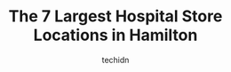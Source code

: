 ---
layout: ampstory
image: https://i0.wp.com/www.auto.or.id/wp-content/uploads/2023/06/joseph-brant-hospital-0-hamilton-1686323542.jpeg?resize=640,853
author: techidn
featured: false
description: Hamilton, Ontario, Canada is a haven for Hospital enthusiasts, boasting an impressive array of 7 top-notch establishments. Whether youre a seasoned connoisseur or simply curious to explore 
title: The 7 Largest Hospital Store Locations in Hamilton
cover:
   title: The 7 Largest Hospital Store Locations in Hamilton
   subtitle: AUTO.OR.ID
   background: https://www.auto.or.id/wp-content/uploads/2023/06/joseph-brant-hospital-0-hamilton-1686323542.jpeg

pages: 
 - layout: thirds
   top: <h1>#1 St. Josephs Healthcare Hamilton, West 5th Campus</h1>
   bottom: "<p>Wait times can last anywhere from 9 months to 3 years (or longer) to access mental health support, diagnosis and psychotherapy. People have lost their lives waiting for i</p>"
   background: https://www.auto.or.id/wp-content/uploads/2023/06/joseph-brant-hospital-1-hamilton-1686323544.png
   backgroundblur: true
 - layout: thirds
   top: <h1>#2 Ron Joyce Childrens Health Centre</h1>
   bottom: "<p>325 Wellington St N, Hamilton, ON L8L 0A4, Canada</p>"
   background: https://www.auto.or.id/wp-content/uploads/2023/06/joseph-brant-hospital-2-hamilton-1686323545.png
   cta:
      link: https://www.auto.or.id/the-7-largest-hospital-store-locations-in-hamilton/
      text: The 7 Largest Hospital Store Locations in Hamilton
 - layout: thirds
   top: <h1>#3 St. Peters Hospital - Hamilton Health Sciences - No Emergency Services</h1>
   bottom: "<p>88 Maplewood Ave, Hamilton, ON L8M 1W9, Canada</p>"
   background: https://images.unsplash.com/photo-1629240543128-7af4196c0bd0?ixlib=rb-4.0.3&ixid=MnwxMjA3fDB8MHxwaG90by1wYWdlfHx8fGVufDB8fHx8&auto=format&fit=crop&w=640&h=853&q=80
   cta:
      link: https://www.auto.or.id/the-7-largest-hospital-store-locations-in-hamilton/
      text: The 7 Largest Hospital Store Locations in Hamilton
 - layout: thirds
   top: <h1>#4 Juravinski Cancer Centre</h1>
   bottom: "<p>314 Mountain Park Ave, Hamilton, ON L8V 4X2, Canada</p>"
   background: https://images.unsplash.com/photo-1580151297944-7c4cedd0c5b2?ixlib=rb-4.0.3&ixid=MnwxMjA3fDB8MHxwaG90by1wYWdlfHx8fGVufDB8fHx8&auto=format&fit=crop&w=640&h=853&q=80
   cta:
      link: https://www.auto.or.id/the-7-largest-hospital-store-locations-in-hamilton/
      text: The 7 Largest Hospital Store Locations in Hamilton
 - layout: thirds
   top: <h1>#5 Joseph Brant Hospital</h1>
   bottom: "<p>1245 Lakeshore Rd., Burlington, ON L7S 0A2, Canada</p>"
   background: https://images.unsplash.com/photo-1534285686845-f2a7844e65b1?ixlib=rb-4.0.3&ixid=MnwxMjA3fDB8MHxwaG90by1wYWdlfHx8fGVufDB8fHx8&auto=format&fit=crop&w=640&h=853&q=80
   cta:
      link: https://www.auto.or.id/the-7-largest-hospital-store-locations-in-hamilton/
      text: The 7 Largest Hospital Store Locations in Hamilton
 - layout: thirds
   top: <h1>#6 Hamilton General Hospital</h1>
   bottom: "<p>237 Barton St E, Hamilton, ON L8L 2X2, Canada</p>"
   background: https://images.unsplash.com/photo-1598543877974-8fc727861c38?ixlib=rb-4.0.3&ixid=MnwxMjA3fDB8MHxwaG90by1wYWdlfHx8fGVufDB8fHx8&auto=format&fit=crop&w=640&h=853&q=80
   cta:
      link: https://www.auto.or.id/the-7-largest-hospital-store-locations-in-hamilton/
      text: The 7 Largest Hospital Store Locations in Hamilton
 - layout: thirds
   top: <h1>#7 St. Josephs Healthcare Hamilton</h1>
   bottom: "<p>St Josephs Healthcare Hamilton, 50 Charlton Ave E, Hamilton, ON L8N 4A6, Canada</p>"
   background: https://images.unsplash.com/photo-1626302592999-700a9a2383f3?ixlib=rb-4.0.3&ixid=MnwxMjA3fDB8MHxwaG90by1wYWdlfHx8fGVufDB8fHx8&auto=format&fit=crop&w=640&h=853&q=80
   cta:
      link: https://www.auto.or.id/the-7-largest-hospital-store-locations-in-hamilton/
      text: The 7 Largest Hospital Store Locations in Hamilton
 - layout: thirds
   middle: Continue reading...
   background: https://images.unsplash.com/photo-1603224684009-453e1af42ceb?ixlib=rb-4.0.3&ixid=MnwxMjA3fDB8MHxwaG90by1wYWdlfHx8fGVufDB8fHx8&auto=format&fit=crop&w=640&h=853&q=80
   cta:
      link: https://www.auto.or.id/the-7-largest-hospital-store-locations-in-hamilton/
      text: The 7 Largest Hospital Store Locations in Hamilton

---